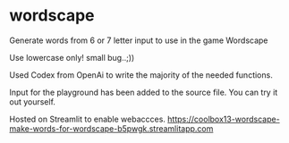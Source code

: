 # wordscape
Generate words from 6 or 7 letter input to use in the game Wordscape

Use lowercase only! small bug..;))

Used Codex from OpenAi to write the majority of the needed functions.

Input for the playground has been added to the source file. You can try it out yourself.

Hosted on Streamlit to enable webaccces.
https://coolbox13-wordscape-make-words-for-wordscape-b5pwgk.streamlitapp.com
